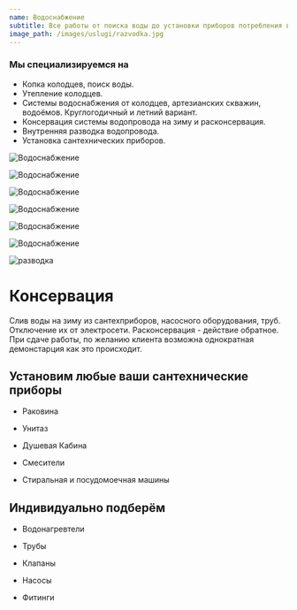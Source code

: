 ```yaml
---
name: Водоснабжение
subtitle: Все работы от поиска воды до установки приборов потребления в вашем доме и на вашем участке под ключ
image_path: /images/uslugi/razvodka.jpg
---
```


### Мы специализируемся на

* Копка колодцев, поиск воды.
* Утепление колодцев.
* Системы водоснабжения от колодцев, артезианских скважин, водоёмов. Круглогодичный и летний вариант.
* Консервация системы водопровода на зиму и расконсервация.
* Внутренняя разводка водопровода.
* Установка сантехнических приборов.


![Водоснабжение](/images/uslugi/kolco1.jpg)

![Водоснабжение](/images/uslugi/kolco3.jpg)

![Водоснабжение](/images/uslugi/kolco5.jpg)

![Водоснабжение](/images/uslugi/kolco4.jpg)

![Водоснабжение](/images/uslugi/kolodec1.jpg)

![Водоснабжение](/images/uslugi/kolodec2.jpg)

![разводка](/images/uslugi/razvodka.jpg)

# Консервация

Слив воды на зиму из сантехприборов, насосного оборудования, труб. Отключение их от электросети. Расконсервация - действие обратное. При сдаче работы, по желанию клиента возможна однократная демонстарция как это происходит.

## Установим любые ваши сантехнические приборы

* Раковина

* Унитаз

* Душевая Кабина

* Смесители

* Стиральная и посудомоечная машины

## Индивидуально подберём

* Водонагревтели

* Трубы

* Клапаны

* Насосы

* Фитинги